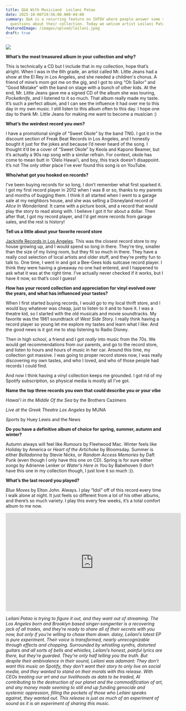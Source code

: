 ```yaml
---
title: Q&A With Musiciand  Leilani Patao
date: 2025-10-06T19:56:00.000-04:00
summary: Q&A is a recurring feature on IHTOV where people answer some standard
  questions about their collection. Today we welcom artist Leilani Patao
featuredImage: /images/upload/leilani.jpeg
draft: true
---
```

![](/images/upload/leilani.jpeg)

**What’s the most treasured album in your collection and why?** 

This is technically a CD but I include that in my collection, hope that’s alright. When I was in the 6th grade, an artist called Mr. Little Jeans had a show at the El Rey in Los Angeles, and she needed a children's chorus. A friend of mine’s mom got me on the gig, and I got to sing “Oh Sailor” and “Good Mistake” with the band on stage with a bunch of other kids. At the end, Mr. Little Jeans gave me a signed CD of the album she was touring, *Pocketknife*, and I listened to it so much. That album really made my taste. It’s such a perfect album, and I can see the influence it had over me to this day in my own music. I still listen to this album often to this day. I hope one day to thank Mr. Little Jeans for making me want to become a musician :)

**What’s the weirdest record you own?**

I have a promotional single of “Sweet Okole” by the band TNG. I got it in the discount section of Freak Beat Records in Los Angeles, and I honestly bought it just for the jokes and because I’d never heard of the song. I thought it’d be a cover of “Sweet Okole” by Keola and Kapono Beamer, but it’s actually a 90s rap song with a similar refrain. For context, okole has come to mean butt in ‘Olelo Hawai’i, and boy, this track doesn’t disappoint. It’s not The only other place I’ve ever found this song is on YouTube.

**Who/what got you hooked on records?**

I’ve been buying records for so long, I don’t remember what first sparked it. I got my first record player in 2012 when I was 8 or so, thanks to my parents and months of bugging them. I think it all started when I went to a garage sale at my neighbors house, and she was selling a Disneyland record of *Alice In Wonderland.* It came with a picture book, and a record that would play the story to read along with. I believe I got it for about a dollar. Then after that, I got my record player, and I'd get more records from garage sales, and the rest is history!

**Tell us a little about your favorite record store**

[Jacknife Records in Los Angeles](https://www.instagram.com/jackniferecordsandtapes/?hl=en). This was the closest record store to my house growing up, and I would spend so long in there. They’re tiny, smaller than the size of my living room, but they fit so much in there. They have a really cool selection of local artists and older stuff, and they’re pretty fun to talk to. One time, I went in and got a Bee-Gees kids suitcase record player. I think they were having a giveaway no one had entered, and I happened to ask what it was at the right time. I’ve actually never checked if it works, but I have it now, so that’s cool I guess!

**How has your record collection and appreciation for vinyl evolved over the years, and what has influenced your tastes?**

When I first started buying records, I would go to my local thrift store, and I would buy whatever was cheap, just to listen to it and to have it. I was a theatre kid, so I started with the old musicals and movie soundtracks. My favorite was the 1961 soundtrack of *West Side Story.* I really think having a record player so young let me explore my tastes and learn what I like. And the good news is it got me to stop listening to Radio Disney.

Then in high school, a friend and I got *really* into music from the 70s. We would get recommendations from our parents, and go to the record store, and listen to hours and hours of music in her car. Around this time, my collection got massive. I was going to proper record stores now, I was really discovering my own tastes, and who I loved, and who of those people had records I could find. 

And now I think having a vinyl collection keeps me grounded. I got rid of my Spotify subscription, so physical media is mostly all I’ve got. 

**Name the top three records you own that could describe you or your vibe**

*Hawai’i in the Middle Of the Sea* by the Brothers Cazimero

*Live at the Greek Theatre Los Angeles* by MUNA

*Sports* by Huey Lewis and the News

**Do you have a definitive album of choice for spring, summer, autumn and winter?**

Autumn always will feel like *Rumours* by Fleetwood Mac. Winter feels like *Holiday* by America or *Heart of the Artichoke* by Bloomsday. Summer is either *Belladonna* by Stevie Nicks, or *Random Access Memories* by Daft Punk (even though I only have this one on CD). Spring is for sure either *songs* by Adrienne Lenker or *Water’s Here in You* by Babehoven (I don’t have this one in my collection though, I just love it so much :)). 

**What’s the last record you played?**

*Blue Moves* by Elton John. Always. I play “Idol” off of this record every time I walk alone at night. It just feels so different from a lot of his other albums, and there’s so much variety. I play this every few weeks, it’s a total comfort album to me now.



<iframe width="560" height="315" src="https://www.youtube.com/embed/YXAG8StYkjo?si=Pq46DmhAsSq3pqw8" title="YouTube video player" frameborder="0" allow="accelerometer; autoplay; clipboard-write; encrypted-media; gyroscope; picture-in-picture; web-share" referrerpolicy="strict-origin-when-cross-origin" allowfullscreen></iframe>

*Leilani Patao is trying to figure it out, and they want out of streaming. The Los Angeles born and Brooklyn based singer-songwriter is a recovering jack of all trades, and they’re ready to share all of their secrets with you now, but only if you’re willing to chase them down. daisy, Leilani’s latest EP is pure experiment. Their voice is transformed, nearly unrecognizable through effects and chopping. Surrounded by whistling synths, distorted guitars and all sorts of bells and whistles, Leilani’s honest, painful lyrics are there, but they’re guarded. They’re only half telling you the truth. But despite their ambivalence in their sound, Leilani was adamant: They don’t want this music on Spotify, they don’t want their story to only live on social media, and they wanted to stand on their morals with this release. With CEOs treating our art and our livelihoods as data to be traded, AI contributing to the destruction of our planet and the commodification of art, and any money made seeming to still end up funding genocide and systemic oppression, filling the pockets of those who Leilani speaks against, they wanted out. This release is just as much of an experiment of sound as it is an experiment of sharing this music.*
